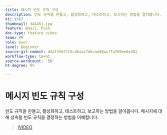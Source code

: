 ```yaml
---
title: 메시지 빈도 규칙 구성
description: 빈도 규칙을 만들고, 활성화하고, 테스트하고, 보고하는 방법을 알아봅니다. 메시지에 대해 상속될 빈도 규칙을 결정하는 방법을 이해합니다.
kt: 9367
thumbnail: 344451.jpg
feature: Email, Push
doc-type: feature video
team: PM
role: User
level: Beginner
source-git-commit: d4af15677c5c4baacfd6cae88acffa769ee6e401
workflow-type: tm+mt
source-wordcount: '56'
ht-degree: 0%

---
```



# 메시지 빈도 규칙 구성

빈도 규칙을 만들고, 활성화하고, 테스트하고, 보고하는 방법을 알아봅니다. 메시지에 대해 상속될 빈도 규칙을 결정하는 방법을 이해합니다.

>[!VIDEO](https://video.tv.adobe.com/v/344451?quality=12)
